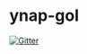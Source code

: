 # ynap-gol

[![Gitter](https://badges.gitter.im/ynap-gol/community.svg)](https://gitter.im/ynap-gol/community?utm_source=badge&utm_medium=badge&utm_campaign=pr-badge&utm_content=badge)